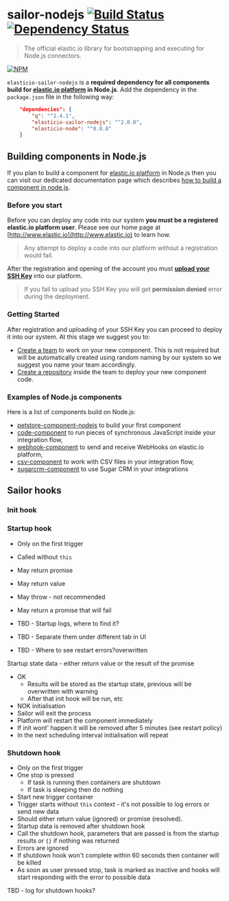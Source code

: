 # sailor-nodejs [![Build Status][travis-image]][travis-url] [![Dependency Status][daviddm-image]][daviddm-url]

> The official elastic.io library for bootstrapping and executing for Node.js connectors.

[![NPM](https://nodei.co/npm/elasticio-sailor-nodejs.png?downloads=true)](https://nodei.co/npm/elasticio-sailor-nodejs/)

`elasticio-sailor-nodejs` is a **required dependency for all components build for [elastic.io platform](http://www.elastic.io) in Node.js**. Add the dependency in the `package.json` file in the following way:

```json
    "dependencies": {
        "q": "^1.4.1",
        "elasticio-sailor-nodejs": "^2.0.0",
        "elasticio-node": "^0.0.8"
    }
```

## Building components in Node.js

If you plan to build a component for [elastic.io platform](http://www.elastic.io) in Node.js then you can visit our dedicated documentation page which describes [how to build a component in node.js](https://support.elastic.io/support/solutions/articles/14000027123-how-to-build-a-component-in-node-js).

### Before you start

Before you can deploy any code into our system **you must be a registered elastic.io platform user**. Please see our home page at [http://www.elastic.io](http://www.elastic.io) to learn how.

> Any attempt to deploy a code into our platform without a registration would fail.

After the registration and opening of the account you must **[upload your SSH Key](https://support.elastic.io/support/solutions/articles/14000038794-manage-your-ssh-keys)** into our platform.

> If you fail to upload you SSH Key you will get **permission denied** error during the deployment.

### Getting Started

After registration and uploading of your SSH Key you can proceed to deploy it into our system. At this stage we suggest you to:
*   [Create a team](https://support.elastic.io/support/solutions/articles/14000048250-how-to-create-and-manage-a-team) to work on your new component. This is not required but will be automatically created using random naming by our system so we suggest you name your team accordingly.
*   [Create a repository](https://support.elastic.io/support/solutions/articles/14000038797-create-and-manage-your-repositories) inside the team to deploy your new component code.

### Examples of Node.js components

Here is a list of components build on Node.js:

*   [petstore-component-nodejs](https://github.com/elasticio/petstore-component-nodejs) to build your first component
*   [code-component](https://github.com/elasticio/code-component) to run pieces of synchronous JavaScript inside your integration flow,
*   [webhook-component](https://github.com/elasticio/webhook-component) to send and receive WebHooks on elastic.io platform,
*   [csv-component](https://github.com/elasticio/csv-component) to work with CSV files in your integration flow,
*   [sugarcrm-component](https://github.com/elasticio/sugarcrm-component) to use Sugar CRM in your integrations

[travis-image]: https://travis-ci.org/elasticio/sailor-nodejs.svg?branch=master
[travis-url]: https://travis-ci.org/elasticio/sailor-nodejs
[daviddm-image]: https://david-dm.org/elasticio/sailor-nodejs.svg?theme=shields.io
[daviddm-url]: https://david-dm.org/elasticio/sailor-nodejs

## Sailor hooks

### Init hook



### Startup hook
 - Only on the first trigger
 - Called without ``this``
 - May return promise
 - May return value
 - May throw - not recommended
 - May return a promise that will fail

 - TBD - Startup logs, where to find it?
 - TBD - Separate them under different tab in UI
 - TBD - Where to see restart errors?overwritten

Startup state data - either return value or the result of the promise
 - OK
    - Results will be stored as the startup state, previous will be overwritten with warning
    - After that init hook will be run, etc
  - NOK initialisation
   - Sailor will exit the process
   - Platform will restart the component immediately
   - If init wont' happen it will be removed after 5 minutes (see restart policy)
   - In the next scheduling interval initialisation will repeat

### Shutdown hook
 - Only on the first trigger
 - One stop is pressed
    - If task is running then containers are shutdown
    - If task is sleeping then do nothing
 - Start new trigger container
 - Trigger starts without ``this`` context - it's not possible to log errors or send new data
 - Should either return value (ignored) or promise (resolved).
 - Startup data is removed after shutdown hook
 - Call the shutdown hook, parameters that are passed is from the startup results or ``{}`` if nothing was returned
 - Errors are ignored
 - If shutdown hook won't complete within 60 seconds then container will be killed
 - As soon as user pressed stop, task is marked as inactive and hooks will start responding with the error to possible data

TBD - log for shutdown hooks?
